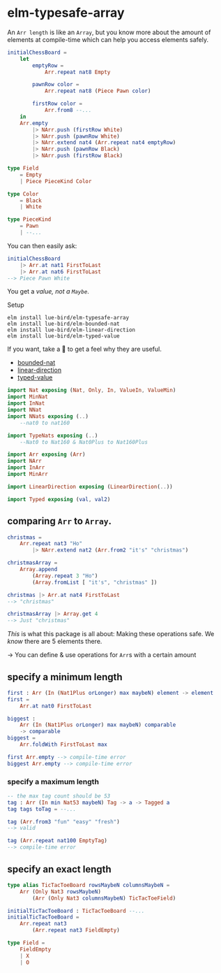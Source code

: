 # elm-typesafe-array

An `Arr length` is like an `Array`, but you know more about the amount of elements at compile-time which can help you access elements safely.

```elm
initialChessBoard =
    let
        emptyRow =
            Arr.repeat nat8 Empty

        pawnRow color =
            Arr.repeat nat8 (Piece Pawn color)

        firstRow color =
            Arr.from8 --...
    in
    Arr.empty
        |> NArr.push (firstRow White)
        |> NArr.push (pawnRow White)
        |> NArr.extend nat4 (Arr.repeat nat4 emptyRow)
        |> NArr.push (pawnRow Black)
        |> NArr.push (firstRow Black)

type Field
    = Empty
    | Piece PieceKind Color

type Color
    = Black
    | White

type PieceKind
    = Pawn
    | --...
```

You can then easily ask:

```elm
initialChessBoard
    |> Arr.at nat1 FirstToLast
    |> Arr.at nat6 FirstToLast
--> Piece Pawn White
```

You get a _value, not a `Maybe`_.

Setup

```noformatingplease
elm install lue-bird/elm-typesafe-array
elm install lue-bird/elm-bounded-nat
elm install lue-bird/elm-linear-direction
elm install lue-bird/elm-typed-value
```

If you want, take a 👀 to get a feel why they are useful.
- [bounded-nat](https://package.elm-lang.org/packages/lue-bird/elm-bounded-nat/latest/)
- [linear-direction](https://package.elm-lang.org/packages/lue-bird/elm-linear-direction/latest/)
- [typed-value](https://package.elm-lang.org/packages/lue-bird/typed-value/latest/)

```elm
import Nat exposing (Nat, Only, In, ValueIn, ValueMin)
import MinNat
import InNat
import NNat
import NNats exposing (..)
    --nat0 to nat160

import TypeNats exposing (..)
    --Nat0 to Nat160 & Nat0Plus to Nat160Plus

import Arr exposing (Arr)
import NArr
import InArr
import MinArr

import LinearDirection exposing (LinearDirection(..))

import Typed exposing (val, val2)
```

## comparing `Arr` to `Array`.

```elm
christmas =
    Arr.repeat nat3 "Ho"
        |> NArr.extend nat2 (Arr.from2 "it's" "christmas")

christmasArray =
    Array.append
        (Array.repeat 3 "Ho")
        (Array.fromList [ "it's", "christmas" ])

christmas |> Arr.at nat4 FirstToLast
--> "christmas"

christmasArray |> Array.get 4
--> Just "christmas"
```

_This_ is what this package is all about: Making these operations safe.
We _know_ there are 5 elements there.

→ You can define & use operations for `Arr`s with a certain amount

## specify a minimum length

```elm
first : Arr (In (Nat1Plus orLonger) max maybeN) element -> element
first =
    Arr.at nat0 FirstToLast

biggest :
    Arr (In (Nat1Plus orLonger) max maybeN) comparable
    -> comparable
biggest =
    Arr.foldWith FirstToLast max

first Arr.empty --> compile-time error
biggest Arr.empty --> compile-time error
```

### specify a maximum length
  
```elm
-- the max tag count should be 53
tag : Arr (In min Nat53 maybeN) Tag -> a -> Tagged a
tag tags toTag = --...

tag (Arr.from3 "fun" "easy" "fresh")
--> valid

tag (Arr.repeat nat100 EmptyTag)
--> compile-time error
```

## specify an exact length

```elm
type alias TicTacToeBoard rowsMaybeN columnsMaybeN =
    Arr (Only Nat3 rowsMaybeN)
        (Arr (Only Nat3 columnsMaybeN) TicTacToeField)

initialTicTacToeBoard : TicTacToeBoard --...
initialTicTacToeBoard =
    Arr.repeat nat3
        (Arr.repeat nat3 FieldEmpty)

type Field =
    FieldEmpty
    | X
    | O
```
